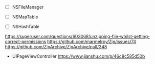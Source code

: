 * [ ] NSFileManager
* [ ] NSMapTable
* [ ] NSHashTable



https://superuser.com/questions/603068/unzipping-file-whilst-getting-correct-permissions
https://github.com/marmelroy/Zip/issues/74
https://github.com/ZipArchive/ZipArchive/pull/348


*  UIPageViewController
https://www.jianshu.com/p/46c8c585d50b


